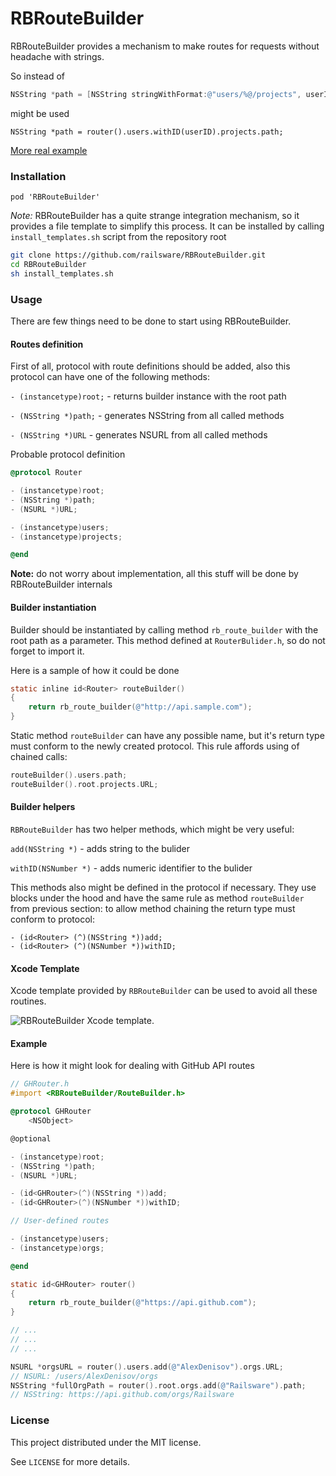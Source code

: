 RBRouteBuilder
=================

RBRouteBuilder provides a mechanism to make routes for requests without headache with strings.

So instead of
```objectivec
NSString *path = [NSString stringWithFormat:@"users/%@/projects", userID];
```
might be used
```
NSString *path = router().users.withID(userID).projects.path;
```

[More real example](https://github.com/railsware/RBRouteBuilder/blob/master/README.md#example)

### Installation

```
pod 'RBRouteBuilder'
```

*Note:* RBRouteBuilder has a quite strange integration mechanism, so it provides a file template to simplify this process.
It can be installed by calling `install_templates.sh` script from the repository root
```bash
git clone https://github.com/railsware/RBRouteBuilder.git
cd RBRouteBuilder
sh install_templates.sh
```

### Usage

There are few things need to be done to start using RBRouteBuilder.

#### Routes definition

First of all, protocol with route definitions should be added, also this protocol can have one of the following methods: 

`- (instancetype)root;` - returns builder instance with the root path 

`- (NSString *)path;` - generates NSString from all called methods

`- (NSString *)URL` - generates NSURL from all called methods

Probable protocol definition

```objectivec
@protocol Router

- (instancetype)root;
- (NSString *)path;
- (NSURL *)URL;

- (instancetype)users;
- (instancetype)projects;

@end
```

**Note:** do not worry about implementation, all this stuff will be done by RBRouteBuilder internals

#### Builder instantiation

Builder should be instantiated by calling method `rb_route_builder` with the root path as a parameter. This method defined at `RouterBulider.h`, so do not forget to import it.

Here is a sample of how it could be done

```objectivec
static inline id<Router> routeBuilder()
{
    return rb_route_builder(@"http://api.sample.com");
}
```

Static method `routeBuilder` can have any possible name, but it's return type must conform to the newly created protocol.
This rule affords using of chained calls:

```objectivec
routeBuilder().users.path;
routeBuilder().root.projects.URL;
```

#### Builder helpers

`RBRouteBuilder` has two helper methods, which might be very useful:

`add(NSString *)` - adds string to the bulider

`withID(NSNumber *)` - adds numeric identifier to the bulider

This methods also might be defined in the protocol if necessary. They use blocks under the hood and have the same rule as method `routeBuilder` from previous section: to allow method chaining the return type must conform to protocol:

```
- (id<Router> (^)(NSString *))add;
- (id<Router> (^)(NSNumber *))withID;
```

#### Xcode Template

Xcode template provided by `RBRouteBuilder` can be used to avoid all these routines.

![RBRouteBuilder Xcode template](https://raw.githubusercontent.com/railsware/RBRouteBuilder/master/Templates/template.png).

#### Example

Here is how it might look for dealing with GitHub API routes

```objectivec
// GHRouter.h
#import <RBRouteBuilder/RouteBuilder.h>

@protocol GHRouter
    <NSObject>

@optional

- (instancetype)root;
- (NSString *)path;
- (NSURL *)URL;

- (id<GHRouter>(^)(NSString *))add;
- (id<GHRouter>(^)(NSNumber *))withID;

// User-defined routes

- (instancetype)users;
- (instancetype)orgs;

@end

static id<GHRouter> router()
{
    return rb_route_builder(@"https://api.github.com");
}

// ...
// ...
// ...

NSURL *orgsURL = router().users.add(@"AlexDenisov").orgs.URL;
// NSURL: /users/AlexDenisov/orgs
NSString *fullOrgPath = router().root.orgs.add(@"Railsware").path;
// NSString: https://api.github.com/orgs/Railsware
```

### License

This project distributed under the MIT license.

See `LICENSE` for more details.
